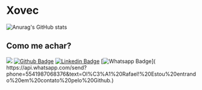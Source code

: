 # Xovec
<!-- ![Anurag's GitHub stats](https://github-readme-stats.vercel.app/api?username=rlhorochovec&show_icons=true&theme=default) -->
![Anurag's GitHub stats](https://github-readme-stats.vercel.app/api/top-langs/?username=rlhorochovec&hide=html&layout=compact&theme=default)


## Como me achar?
![](https://komarev.com/ghpvc/?username=rlhorochovec&color=grey)
[![Github Badge](https://img.shields.io/badge/-Github-000?style=flat-square&logo=Github&logoColor=white&link=https://github.com/rlhorochovec)](https://github.com/rlhorochovec)
[![Linkedin Badge](https://img.shields.io/badge/-LinkedIn-blue?style=flat-square&logo=Linkedin&logoColor=white&link=https://www.linkedin.com/in/rlhorochovec)]( https://www.linkedin.com/in/rlhorochovec)
[![Whatsapp Badge](https://img.shields.io/badge/WhatsApp-25D366?style=flat-square&logo=whatsapp&logoColor=white&link=https://api.whatsapp.com/send?phone=5541987068376&text=Ol%C3%A1%20Rafael!%20Estou%20entrando%20em%20contato%20pelo%20Github.)]( https://api.whatsapp.com/send?phone=5541987068376&text=Ol%C3%A1%20Rafael!%20Estou%20entrando%20em%20contato%20pelo%20Github.)


<!--
## Frameworks, CI/CD,  Database
![](https://img.shields.io/badge/Selenium-43B02A?style=for-the-square&logo=Selenium&logoColor=white)
![](https://img.shields.io/badge/Cypress-17202C?style=for-the-square&logo=cypress&logoColor=white)
![](https://img.shields.io/badge/Spring_Boot-F2F4F9?style=for-the-square&logo=spring-boot)
![](https://img.shields.io/badge/PostgreSQL-316192?style=for-the-square&logo=postgresql&logoColor=white)
![](https://img.shields.io/badge/GitHub_Actions-2088FF?style=for-the-square&logo=github-actions&logoColor=white)
![](https://img.shields.io/badge/Jenkins-D24939?style=for-the-square&logo=Jenkins&logoColor=white)
![](https://img.shields.io/badge/Heroku-430098?style=for-the-square&logo=heroku&logoColor=white)
-->

<!--
**rlhorochovec/rlhorochovec** is a ✨ _special_ ✨ repository because its `README.md` (this file) appears on your GitHub profile.

Here are some ideas to get you started:

- 🔭 I’m currently working on ...
- 🌱 I’m currently learning ...
- 👯 I’m looking to collaborate on ...
- 🤔 I’m looking for help with ...
- 💬 Ask me about ...
- 📫 How to reach me: ...
- 😄 Pronouns: ...
- ⚡ Fun fact: ...
-->
